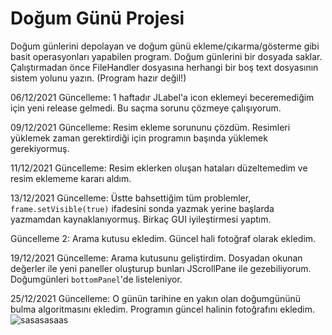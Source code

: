 # Doğum Günü Projesi
Doğum günlerini depolayan ve doğum günü ekleme/çıkarma/gösterme gibi basit operasyonları yapabilen program.
Doğum günlerini bir dosyada saklar.
Çalıştırmadan önce FileHandler dosyasına herhangi bir boş text dosyasının sistem yolunu yazın.
(Program hazır değil!)

06/12/2021 Güncelleme:
  1 haftadır JLabel'a icon eklemeyi beceremediğim için yeni release gelmedi. Bu saçma sorunu çözmeye çalışıyorum.

09/12/2021 Güncelleme:
  Resim ekleme sorununu çözdüm. Resimleri yüklemek zaman gerektirdiği için programın başında yüklemek gerekiyormuş.

11/12/2021 Güncelleme:
  Resim eklerken oluşan hataları düzeltemedim ve resim eklememe kararı aldım.
  
13/12/2021 Güncelleme:
  Üstte bahsettiğim tüm problemler, ```frame.setVisible(true)``` ifadesini sonda yazmak yerine başlarda yazmamdan kaynaklanıyormuş. Birkaç GUI iyileştirmesi yaptım.
  
Güncelleme 2:
  Arama kutusu ekledim. Güncel hali fotoğraf olarak ekledim.
  
19/12/2021 Güncelleme:
  Arama kutusunu geliştirdim. Dosyadan okunan değerler ile yeni paneller oluşturup bunları JScrollPane ile gezebiliyorum. Doğumgünleri ```bottomPanel```'de listeleniyor.

25/12/2021 Güncelleme:
  O günün tarihine en yakın olan doğumgününü bulma algoritmasını ekledim.
  Programın güncel halinin fotoğrafını ekledim.
  ![sasasasaas](https://user-images.githubusercontent.com/78052319/147386528-8ecfd036-b345-4ee3-8c91-778b2f3e8ebe.png)

